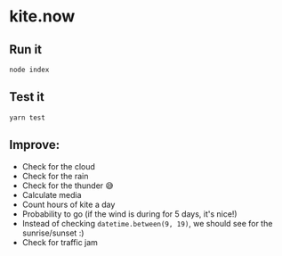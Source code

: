 # kite.now

## Run it

``` 
node index
```
## Test it

``` 
yarn test
```

## Improve:

- Check for the cloud
- Check for the rain
- Check for the thunder 😅
- Calculate media
- Count hours of kite a day
- Probability to go (if the wind is during for 5 days, it's nice!)
- Instead of checking `datetime.between(9, 19)`, we should see for the sunrise/sunset :)
- Check for traffic jam
